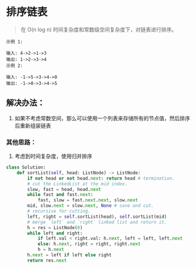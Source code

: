 # 排序链表

> 在 O(n log n) 时间复杂度和常数级空间复杂度下，对链表进行排序。

```
示例 1:

输入: 4->2->1->3
输出: 1->2->3->4
示例 2:

输入: -1->5->3->4->0
输出: -1->0->3->4->5
```

## 解决办法：
1. 如果不考虑常数空间，那么可以使用一个列表来存储所有的节点值，然后排序后重新组装链表

### 其他思路：
1. 考虑到时间复杂度，使用归并排序

```python
class Solution:
    def sortList(self, head: ListNode) -> ListNode:
        if not head or not head.next: return head # termination.
        # cut the LinkedList at the mid index.
        slow, fast = head, head.next
        while fast and fast.next:
            fast, slow = fast.next.next, slow.next
        mid, slow.next = slow.next, None # save and cut.
        # recursive for cutting.
        left, right = self.sortList(head), self.sortList(mid)
        # merge `left` and `right` linked list and return it.
        h = res = ListNode(0)
        while left and right:
            if left.val < right.val: h.next, left = left, left.next
            else: h.next, right = right, right.next
            h = h.next
        h.next = left if left else right
        return res.next
```
